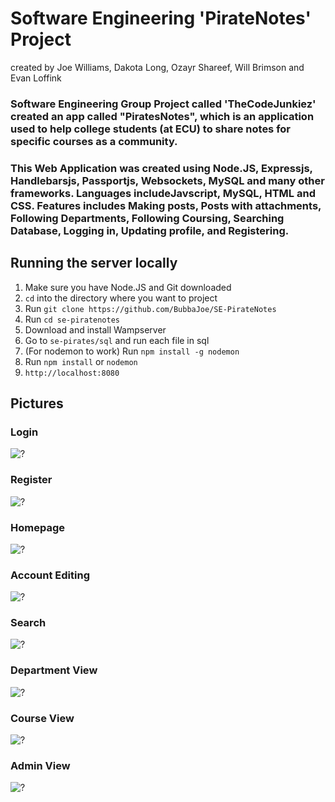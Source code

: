 # Software Engineering 'PirateNotes' Project
created by Joe Williams, Dakota Long, Ozayr Shareef, Will Brimson and Evan Loffink

### Software Engineering Group Project called 'TheCodeJunkiez' created an app called "PiratesNotes", which is an application used to help college students (at ECU) to share notes for specific courses as a community.

### This Web Application was created using Node.JS, Expressjs, Handlebarsjs, Passportjs, Websockets, MySQL and many other frameworks. Languages includeJavscript, MySQL, HTML and CSS. Features includes Making posts, Posts with attachments, Following Departments, Following Coursing, Searching Database, Logging in, Updating profile, and Registering.

## Running the server locally

1. Make sure you have Node.JS and Git downloaded
2. ```cd``` into the directory where you want to project
3. Run ```git clone https://github.com/BubbaJoe/SE-PirateNotes```
4. Run ```cd se-piratenotes```
5. Download and install Wampserver
6. Go to ```se-pirates/sql``` and run each file in sql
7. (For nodemon to work) Run ```npm install -g nodemon``` 
8. Run ```npm install``` or ```nodemon```
9. ```http://localhost:8080```

## Pictures

### Login
![?](https://raw.githubusercontent.com/bubbajoe/se-piratenotes/preview/img.png)
### Register
![?](https://raw.githubusercontent.com/bubbajoe/se-piratenotes/preview/img.png)
### Homepage
![?](https://raw.githubusercontent.com/bubbajoe/se-piratenotes/preview/img.png)
### Account Editing
![?](https://raw.githubusercontent.com/bubbajoe/se-piratenotes/preview/img.png)
### Search
![?](https://raw.githubusercontent.com/bubbajoe/se-piratenotes/preview/img.png)
### Department View
![?](https://raw.githubusercontent.com/bubbajoe/se-piratenotes/preview/img.png)
### Course View
![?](https://raw.githubusercontent.com/bubbajoe/se-piratenotes/preview/img.png)
### Admin View
![?](https://raw.githubusercontent.com/bubbajoe/se-piratenotes/preview/img.png)
